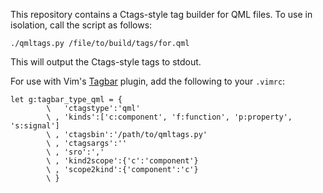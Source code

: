 This repository contains a Ctags-style tag builder for QML files.
To use in isolation, call the script as follows:

```
./qmltags.py /file/to/build/tags/for.qml
```

This will output the Ctags-style tags to stdout. 

For use with Vim's [Tagbar](http://majutsushi.github.io/tagbar/) 
plugin, add the following to your `.vimrc`:

```
let g:tagbar_type_qml = {
        \   'ctagstype':'qml'
        \ , 'kinds':['c:component', 'f:function', 'p:property', 's:signal']
        \ , 'ctagsbin':'/path/to/qmltags.py'
        \ , 'ctagsargs':''
        \ , 'sro':','
        \ , 'kind2scope':{'c':'component'}
        \ , 'scope2kind':{'component':'c'}
        \ }
```
